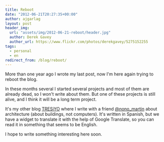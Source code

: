 ```yaml
---
title: Reboot
date: "2012-06-21T20:27:35+00:00"
author: ajgarlag
layout: post
header_img:
  url: "assets/img/2012-06-21-reboot/header.jpg"
  author: Derek Gavey
  author_url: https://www.flickr.com/photos/derekgavey/5275152255
tags:
  - personal
  - en
redirect_from: /blog/reboot/
---
```

More than one year ago I wrote my last post, now I'm here again trying to reboot the blog.

In these months several I started several projects and most of them are already dead, so I won't write about them. But one of these projects is still alive, and I think it will be a long term project.

It's my other blog [TRESiYO](http://tresiyo.com/blog) where I write with a friend [@nono_martin](http://twitter.com/nono_martin) about architecture (about buildings, not computers). It's written in Spanish, but we have a widget to translate it with the help of Google Translate, so you can read it in something that seems to be English.

I hope to write something interesting here soon.


